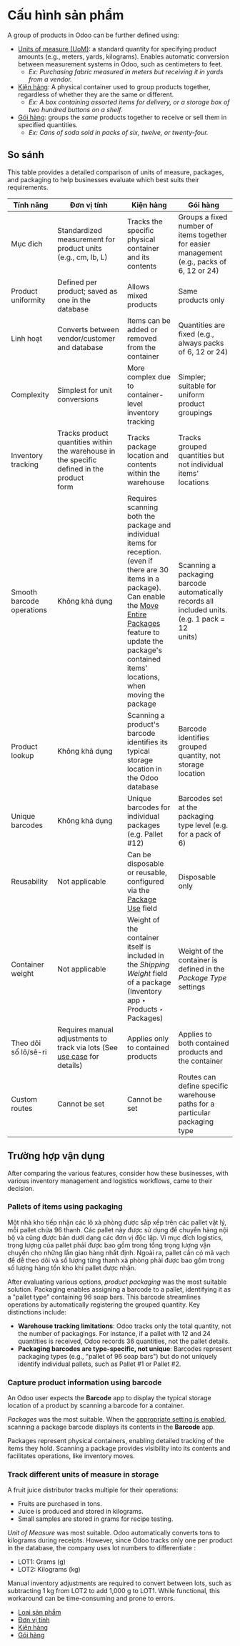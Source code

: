 # Cấu hình sản phẩm

A group of products in Odoo can be further defined using:

- [Units of measure (UoM)](uom.md): a standard quantity for specifying product amounts
  (e.g., meters, yards, kilograms). Enables automatic conversion between measurement systems in
  Odoo, such as centimeters to feet.
  - *Ex: Purchasing fabric measured in meters but receiving it in yards from a vendor.*
- [Kiện hàng](package.md): A physical container used to group products together, regardless of
  whether they are the same or different.
  - *Ex: A box containing assorted items for delivery, or a storage box of two hundred buttons on a
    shelf.*
- [Gói hàng](packaging.md): groups the *same* products together to receive or sell them in
  specified quantities.
  - *Ex: Cans of soda sold in packs of six, twelve, or twenty-four.*

## So sánh

This table provides a detailed comparison of units of measure, packages, and packaging to help
businesses evaluate which best suits their requirements.

| Tính năng                 | Đơn vị tính                                                                                                         | Kiện hàng                                                                                                                                                                                                                                                                                                     | Gói hàng                                                                                            |
|---------------------------|---------------------------------------------------------------------------------------------------------------------|---------------------------------------------------------------------------------------------------------------------------------------------------------------------------------------------------------------------------------------------------------------------------------------------------------------|-----------------------------------------------------------------------------------------------------|
| Mục đích                  | Standardized measurement for product units (e.g., cm, lb, L)                                                        | Tracks the specific physical container and its contents                                                                                                                                                                                                                                                       | Groups a fixed number of items together for easier management (e.g., packs of 6, 12 or 24)          |
| Product uniformity        | Defined per product; saved as one  in the database                                                                  | Allows mixed products                                                                                                                                                                                                                                                                                         | Same products only                                                                                  |
| Linh hoạt                 | Converts between vendor/customer  and database                                                                      | Items can be added or removed from the container                                                                                                                                                                                                                                                              | Quantities are fixed (e.g., always packs of 6, 12 or 24)                                            |
| Complexity                | Simplest for unit conversions                                                                                       | More complex due to container-level inventory tracking                                                                                                                                                                                                                                                        | Simpler; suitable for uniform product groupings                                                     |
| Inventory tracking        | Tracks product quantities within the warehouse in the specific  defined in the product<br/>form                     | Tracks package location and contents within the warehouse                                                                                                                                                                                                                                                     | Tracks grouped quantities but not individual items' locations                                       |
| Smooth barcode operations | Không khả dụng                                                                                                      | Requires scanning both the package and individual items for reception. (even if there are 30<br/>items in a package). Can enable the [Move Entire Packages](package.md#inventory-product-management-move-entire-pack) feature to update the package's contained<br/>items' locations, when moving the package | Scanning a packaging barcode automatically records all included units. (e.g. 1 pack = 12<br/>units) |
| Product lookup            | Không khả dụng                                                                                                      | Scanning a product's barcode identifies its typical storage location in the Odoo database                                                                                                                                                                                                                     | Barcode identifies grouped quantity, not storage location                                           |
| Unique barcodes           | Không khả dụng                                                                                                      | Unique barcodes for individual packages (e.g. Pallet #12)                                                                                                                                                                                                                                                     | Barcodes set at the packaging type level (e.g. for a pack of 6)                                     |
| Reusability               | Not applicable                                                                                                      | Can be disposable or reusable, configured via the [Package Use](package.md#inventory-warehouses-storage-cluster-pack) field                                                                                                                                                                                   | Disposable only                                                                                     |
| Container weight          | Not applicable                                                                                                      | Weight of the container itself is included in the *Shipping Weight* field of a package<br/>(Inventory app ‣ Products ‣ Packages)                                                                                                                                                                              | Weight of the container is defined in the *Package Type* settings                                   |
| Theo dõi số lô/sê-ri      | Requires manual adjustments to track  via lots (See [use case](#inventory-product-management-lots-uom) for details) | Applies only to contained products                                                                                                                                                                                                                                                                            | Applies to both contained products and the container                                                |
| Custom routes             | Cannot be set                                                                                                       | Cannot be set                                                                                                                                                                                                                                                                                                 | Routes can define specific warehouse paths for a particular packaging type                          |

## Trường hợp vận dụng

After comparing the various features, consider how these businesses, with various inventory
management and logistics workflows, came to their decision.

### Pallets of items using packaging

Một nhà kho tiếp nhận các lô xà phòng được sắp xếp trên các pallet vật lý, mỗi pallet chứa 96 thanh. Các pallet này được sử dụng để chuyển hàng nội bộ và cũng được bán dưới dạng các đơn vị độc lập. Vì mục đích logistics, trọng lượng của pallet phải được bao gồm trong tổng trọng lượng vận chuyển cho những lần giao hàng nhất định. Ngoài ra, pallet cần có mã vạch để dễ theo dõi và số lượng từng thanh xà phòng phải được bao gồm trong số lượng hàng tồn kho khi pallet được nhận.

After evaluating various options, *product packaging* was the most suitable solution. Packaging
enables assigning a barcode to a pallet, identifying it as a "pallet type" containing 96 soap bars.
This barcode streamlines operations by automatically registering the grouped quantity. Key
distinctions include:

- **Warehouse tracking limitations**: Odoo tracks only the total quantity, not the number of
  packagings. For instance, if a pallet with 12 and 24 quantities is received, Odoo records 36
  quantities, not the pallet details.
- **Packaging barcodes are type-specific, not unique**: Barcodes represent packaging types (e.g.,
  "pallet of 96 soap bars") but do not uniquely identify individual pallets, such as Pallet #1 or
  Pallet #2.

### Capture product information using barcode

An Odoo user expects the **Barcode** app to display the typical storage location of a product by
scanning a barcode for a container.

*Packages* was the most suitable. When the [appropriate setting is enabled](package.md#inventory-warehouses-storage-enable-package), scanning a package barcode displays its contents in
the **Barcode** app.

Packages represent physical containers, enabling detailed tracking of the items they hold.
Scanning a package provides visibility into its contents and facilitates operations, like inventory
moves.

<a id="inventory-product-management-lots-uom"></a>

### Track different units of measure in storage

A fruit juice distributor tracks multiple  for their operations:

- Fruits are purchased in tons.
- Juice is produced and stored in kilograms.
- Small samples are stored in grams for recipe testing.

*Unit of Measure* was most suitable. Odoo automatically converts tons to kilograms during
receipts. However, since Odoo tracks only one  per product in the database, the company uses
lot numbers to differentiate :

- LOT1: Grams (g)
- LOT2: Kilograms (kg)

Manual inventory adjustments are required to convert between lots, such as subtracting 1 kg from
LOT2 to add 1,000 g to LOT1. While functional, this workaround can be time-consuming and prone to
errors.

* [Loại sản phẩm](type.md)
* [Đơn vị tính](uom.md)
* [Kiện hàng](package.md)
* [Gói hàng](packaging.md)
